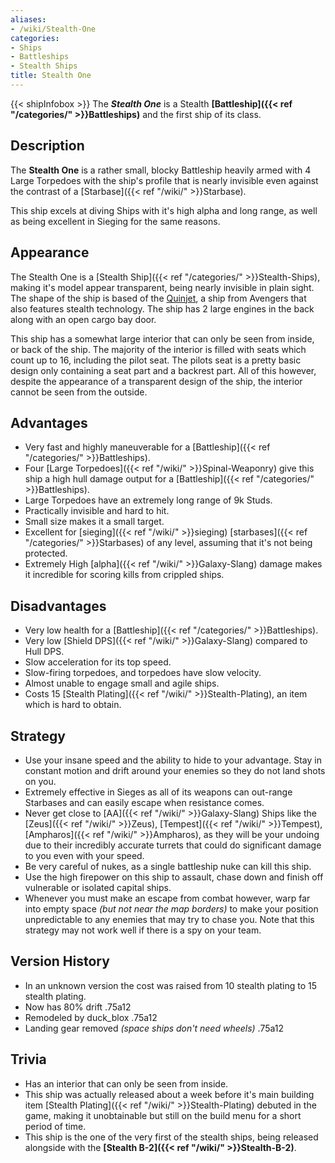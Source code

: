 ```yaml
---
aliases:
- /wiki/Stealth-One
categories:
- Ships
- Battleships
- Stealth Ships
title: Stealth One
---
```


{{< shipInfobox >}} The **_Stealth One_** is a Stealth **[Battleship]({{< ref "/categories/" >}}Battleships)** and the first ship of its class.

## Description

The **Stealth One** is a rather small, blocky Battleship heavily armed with 4 Large Torpedoes with the ship's profile that is nearly invisible even against the contrast of a [Starbase]({{< ref "/wiki/" >}}Starbase).

This ship excels at diving Ships with it's high alpha and long range, as well as being excellent in Sieging for the same reasons.

## Appearance

The Stealth One is a [Stealth Ship]({{< ref "/categories/" >}}Stealth-Ships), making it's model appear transparent, being nearly invisible in plain sight. The shape of the ship is based of the [Quinjet](https://marvel.fandom.com/wiki/Quinjet), a ship from Avengers that also features stealth technology. The ship has 2 large engines in the back along with an open cargo bay door.

This ship has a somewhat large interior that can only be seen from inside, or back of the ship. The majority of the interior is filled with seats which count up to 16, including the pilot seat. The pilots seat is a pretty basic design only containing a seat part and a backrest part. All of this however, despite the appearance of a transparent design of the ship, the interior cannot be seen from the outside.

## Advantages

- Very fast and highly maneuverable for a [Battleship]({{< ref "/categories/" >}}Battleships).
- Four [Large Torpedoes]({{< ref "/wiki/" >}}Spinal-Weaponry) give this ship a high hull damage output for a [Battleship]({{< ref "/categories/" >}}Battleships).
- Large Torpedoes have an extremely long range of 9k Studs.
- Practically invisible and hard to hit.
- Small size makes it a small target.
- Excellent for [sieging]({{< ref "/wiki/" >}}sieging) [starbases]({{< ref "/categories/" >}}Starbases) of any level, assuming that it's not being protected.
- Extremely High [alpha]({{< ref "/wiki/" >}}Galaxy-Slang) damage makes it incredible for scoring kills from crippled ships.

## Disadvantages

- Very low health for a [Battleship]({{< ref "/categories/" >}}Battleships).
- Very low [Shield DPS]({{< ref "/wiki/" >}}Galaxy-Slang) compared to Hull DPS.
- Slow acceleration for its top speed.
- Slow-firing torpedoes, and torpedoes have slow velocity.
- Almost unable to engage small and agile ships.
- Costs 15 [Stealth Plating]({{< ref "/wiki/" >}}Stealth-Plating), an item which is hard to obtain.

## Strategy

- Use your insane speed and the ability to hide to your advantage. Stay in constant motion and drift around your enemies so they do not land shots on you.
- Extremely effective in Sieges as all of its weapons can out-range Starbases and can easily escape when resistance comes.
- Never get close to [AA]({{< ref "/wiki/" >}}Galaxy-Slang) Ships like the [Zeus]({{< ref "/wiki/" >}}Zeus), [Tempest]({{< ref "/wiki/" >}}Tempest), [Ampharos]({{< ref "/wiki/" >}}Ampharos), as they will be your undoing due to their incredibly accurate turrets that could do significant damage to you even with your speed.
- Be very careful of nukes, as a single battleship nuke can kill this ship.
- Use the high firepower on this ship to assault, chase down and finish off vulnerable or isolated capital ships.
- Whenever you must make an escape from combat however, warp far into empty space _(but not near the map borders)_ to make your position unpredictable to any enemies that may try to chase you. Note that this strategy may not work well if there is a spy on your team.

## Version History 

- In an unknown version the cost was raised from 10 stealth plating to 15 stealth plating.
- Now has 80% drift .75a12
- Remodeled by duck_blox .75a12
- Landing gear removed _(space ships don't need wheels)_ .75a12

## Trivia

- Has an interior that can only be seen from inside.
- This ship was actually released about a week before it's main building item [Stealth Plating]({{< ref "/wiki/" >}}Stealth-Plating) debuted in the game, making it unobtainable but still on the build menu for a short period of time.
- This ship is the one of the very first of the stealth ships, being released alongside with the **[Stealth B-2]({{< ref "/wiki/" >}}Stealth-B-2)**.